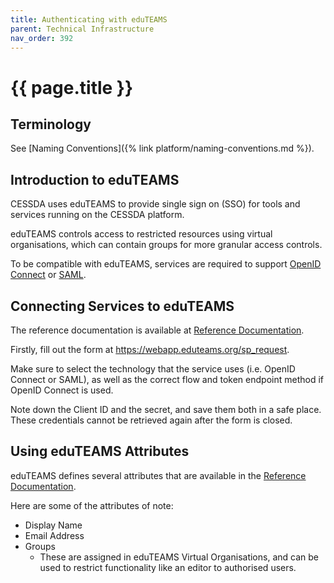 ```yaml
---
title: Authenticating with eduTEAMS
parent: Technical Infrastructure
nav_order: 392
---
```


# {{ page.title }}

## Terminology

See [Naming Conventions]({% link platform/naming-conventions.md %}).

## Introduction to eduTEAMS

CESSDA uses eduTEAMS to provide single sign on (SSO) for tools and services running on the CESSDA platform.

eduTEAMS controls access to restricted resources using virtual organisations,
which can contain groups for more granular access controls.

To be compatible with eduTEAMS, services are required to support [OpenID Connect](https://openid.net/connect/) or
[SAML](http://docs.oasis-open.org/security/saml/Post2.0/sstc-saml-tech-overview-2.0.html).

## Connecting Services to eduTEAMS

The reference documentation is available at [Reference Documentation](https://wiki.geant.org/display/eduTEAMS/Registering+services+on+the+eduTEAMS+Service).

Firstly, fill out the form at <https://webapp.eduteams.org/sp_request>.

Make sure to select the technology that the service uses (i.e. OpenID Connect or SAML),
as well as the correct flow and token endpoint method if OpenID Connect is used.

Note down the Client ID and the secret, and save them both in a safe place.
These credentials cannot be retrieved again after the form is closed.

## Using eduTEAMS Attributes

eduTEAMS defines several attributes that are available in the [Reference Documentation](https://wiki.geant.org/display/eduTEAMS/Attributes+available+to+Relying+Parties).

Here are some of the attributes of note:

* Display Name
* Email Address
* Groups
  * These are assigned in eduTEAMS Virtual Organisations, and can be used to restrict functionality like an editor to authorised users.
